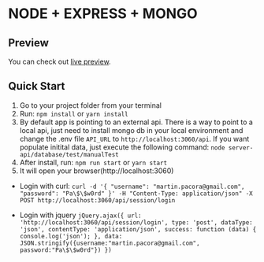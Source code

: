 # NODE + EXPRESS + MONGO

## Preview

You can check out [live preview](https://comming-soon/).

## Quick Start

1.  Go to your project folder from your terminal
2.  Run: `npm install` or `yarn install`
3.  By default app is pointing to an external api. There is a way to point to a local api, just need to install mongo db
    in your local environment and change the .env file `API_URL` to `http://localhost:3060/api`. If you want populate initital data,
    just execute the following command: `node server-api/database/test/manualTest`
4.  After install, run: `npm run start` or `yarn start`
5.  It will open your browser(http://localhost:3060)

- Login with curl:
  `curl -d '{ "username": "martin.pacora@gmail.com", "password": "Pa\$\$w0rd" }' -H "Content-Type: application/json" -X POST http://localhost:3060/api/session/login`

- Login with jquery
  `jQuery.ajax({ url: 'http://localhost:3060/api/session/login', type: 'post', dataType: 'json', contentType: 'application/json', success: function (data) { console.log('json'); }, data: JSON.stringify({username:"martin.pacora@gmail.com", password:"Pa\$\$w0rd"}) })`
